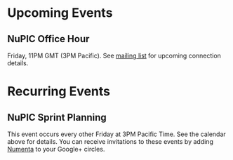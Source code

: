 
# Upcoming Events

## NuPIC Office Hour

Friday, 11PM GMT (3PM Pacific). See [mailing list](http://lists.numenta.org/pipermail/nupic_lists.numenta.org/2014-January/002454.html) for upcoming connection details.

# Recurring Events

## NuPIC Sprint Planning

This event occurs every other Friday at 3PM Pacific Time. See the calendar above for details. You can receive invitations to these events by adding [Numenta](https://plus.google.com/+NumentaOrg/posts) to your Google+ circles.
